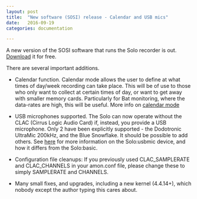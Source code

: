 ```yaml
---
layout: post
title:  "New software (SOSI) release - Calendar and USB mics"
date:   2016-09-19
categories: documentation

---
```


A new version of the SOSI software that runs the Solo recorder is
out. [Download](http://www.solo-system.org/sosi) it for free.

There are several important additions.

* Calendar function.  Calendar mode allows the user to define at what
  times of day/week recording can take place.  This will be of use to
  those who only want to collect at certain times of day, or want to
  get away with smaller memory cards.  Particularly for Bat
  monitoring, where the data-rates are high, this will be useful.
  More info on [calendar mode](/documentation/calendar.html)

* USB microphones supported.  The Solo can now operate without the
  CLAC (Cirrus Logic Audio Card) if, instead, you provide a USB
  microphone.  Only 2 have been explicitly supported - the Dodotronic
  UltraMic 200kHz, and the Blue Snowflake.  It should be possible to
  add others.  See [here](/hardware_options.html) for more information
  on the Solo:usbmic device, and how it differs from the Solo:basic.

* Configuration file cleanups: If you previously used CLAC_SAMPLERATE
  and CLAC_CHANNELS in your amon.conf file, please change these to
  simply SAMPLERATE and CHANNELS.  

* Many small fixes, and upgrades, including a new kernel (4.4.14+),
  which nobody except the author typing this cares about.

